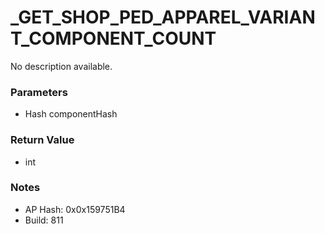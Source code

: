 # _GET_SHOP_PED_APPAREL_VARIANT_COMPONENT_COUNT

No description available.

### Parameters
* Hash componentHash

### Return Value
* int

### Notes
* AP Hash: 0x0x159751B4
* Build: 811


